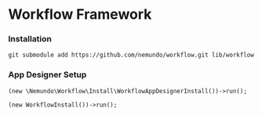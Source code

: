 # Workflow Framework

### Installation

```
git submodule add https://github.com/nemundo/workflow.git lib/workflow
```


### App Designer Setup
```
(new \Nemundo\Workflow\Install\WorkflowAppDesignerInstall())->run();

(new WorkflowInstall())->run();

```
